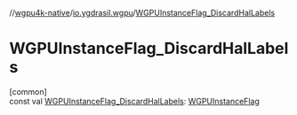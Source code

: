 //[wgpu4k-native](../../index.md)/[io.ygdrasil.wgpu](index.md)/[WGPUInstanceFlag_DiscardHalLabels](-w-g-p-u-instance-flag_-discard-hal-labels.md)

# WGPUInstanceFlag_DiscardHalLabels

[common]\
const val [WGPUInstanceFlag_DiscardHalLabels](-w-g-p-u-instance-flag_-discard-hal-labels.md): [WGPUInstanceFlag](-w-g-p-u-instance-flag/index.md)